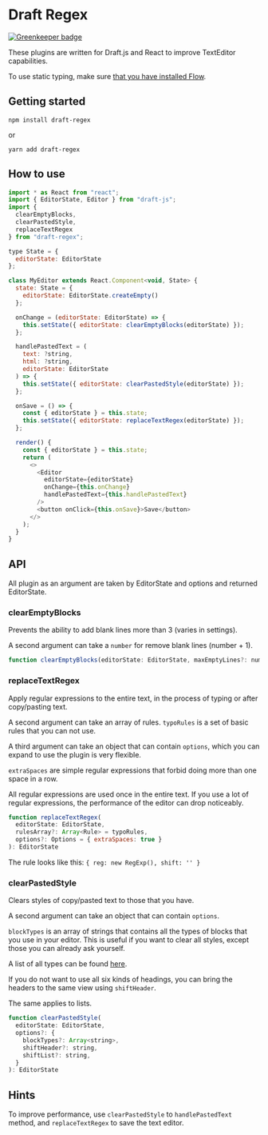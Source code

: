 
# Draft Regex

[![Greenkeeper badge](https://badges.greenkeeper.io/YozhikM/draft-regex.svg)](https://greenkeeper.io/)

These plugins are written for Draft.js and React to improve TextEditor capabilities.

To use static typing, make sure [that you have installed Flow](https://flow.org/en/docs/install).

## Getting started

```
npm install draft-regex
```
or
```
yarn add draft-regex
```

## How to use

````js
import * as React from "react";
import { EditorState, Editor } from "draft-js";
import {
  clearEmptyBlocks,
  clearPastedStyle,
  replaceTextRegex
} from "draft-regex";

type State = {
  editorState: EditorState
};

class MyEditor extends React.Component<void, State> {
  state: State = {
    editorState: EditorState.createEmpty()
  };

  onChange = (editorState: EditorState) => {
    this.setState({ editorState: clearEmptyBlocks(editorState) });
  };

  handlePastedText = (
    text: ?string,
    html: ?string,
    editorState: EditorState
  ) => {
    this.setState({ editorState: clearPastedStyle(editorState) });
  };

  onSave = () => {
    const { editorState } = this.state;
    this.setState({ editorState: replaceTextRegex(editorState) });
  };

  render() {
    const { editorState } = this.state;
    return (
      <>
        <Editor
          editorState={editorState}
          onChange={this.onChange}
          handlePastedText={this.handlePastedText}
        />
        <button onClick={this.onSave}>Save</button>
      </>
    );
  }
}
````

## API

All plugin as an argument are taken by EditorState and options and returned EditorState.

### clearEmptyBlocks

Prevents the ability to add blank lines more than 3 (varies in settings).

A second argument can take a `number` for remove blank lines (number + 1).

````js
function clearEmptyBlocks(editorState: EditorState, maxEmptyLines?: number = 2): EditorState
````

### replaceTextRegex

Apply regular expressions to the entire text, in the process of typing or after copy/pasting text.

A second argument can take an array of rules. `typoRules` is a set of basic rules that you can not use.

A third argument can take an object that can contain `options`, which you can expand to use the plugin is very flexible.

`extraSpaces` are simple regular expressions that forbid doing more than one space in a row.

All regular expressions are used once in the entire text. If you use a lot of regular expressions, the performance of the editor can drop noticeably.

````js
function replaceTextRegex(
  editorState: EditorState,
  rulesArray?: Array<Rule> = typoRules,
  options?: Options = { extraSpaces: true }
): EditorState
````

The rule looks like this: `{ reg: new RegExp(), shift: '' }`

### clearPastedStyle
Clears styles of copy/pasted text to those that you have.

A second argument can take an object that can contain `options`.

`blockTypes` is an array of strings that contains all the types of blocks that you use in your editor. This is useful if you want to clear all styles, except those you can already ask yourself.

A list of all types can be found [here](https://draftjs.org/docs/api-reference-content-block.html#content).

If you do not want to use all six kinds of headings, you can bring the headers to the same view using `shiftHeader`.

The same applies to lists.


````js
function clearPastedStyle(
  editorState: EditorState,
  options?: {
    blockTypes?: Array<string>,
    shiftHeader?: string,
    shiftList?: string,
  }
): EditorState
````

## Hints

To improve performance, use `clearPastedStyle` to `handlePastedText` method, and `replaceTextRegex` to save the text editor.
